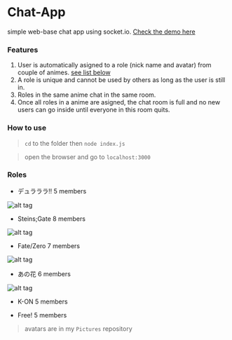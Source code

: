 # Chat-App
simple web-base chat app using socket.io.
[Check the demo here](http://chat.orchidmarvelous.net/)

### Features
1. User is automatically asigned to a role (nick name and avatar) from couple of animes. [see list below](#roles)
2. A role is unique and cannot be used by others as long as the user is still in.
3. Roles in the same anime chat in the same room.
4. Once all roles in a anime are asigned, the chat room is full and 
no new users can go inside until everyone in this room quits.

### How to use

> `cd` to the folder then `node index.js`

> open the browser and go to `localhost:3000`

### Roles

- デュラララ!! 5 members

![alt tag](https://raw.githubusercontent.com/s3cy/Pictures/master/Dollars-Avatar/demo.png)

- Steins;Gate 8 members

![alt tag](https://raw.githubusercontent.com/s3cy/Pictures/master/Steins-Gate-Avatar/demo.png)

- Fate/Zero 7 members

![alt tag](https://raw.githubusercontent.com/s3cy/Pictures/master/Fate-Zero-Avatar/demo.png)

- あの花 6 members

![alt tag](https://raw.githubusercontent.com/s3cy/Pictures/master/Anohana-Avatar/demo.png)

- K-ON 5 members

- Free! 5 members

> avatars are in my `Pictures` repository
